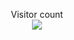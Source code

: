 
<p align="center">
  Visitor count<br>
  <img src="https://profile-counter.glitch.me/b0xn/count.svg" />
</p>
